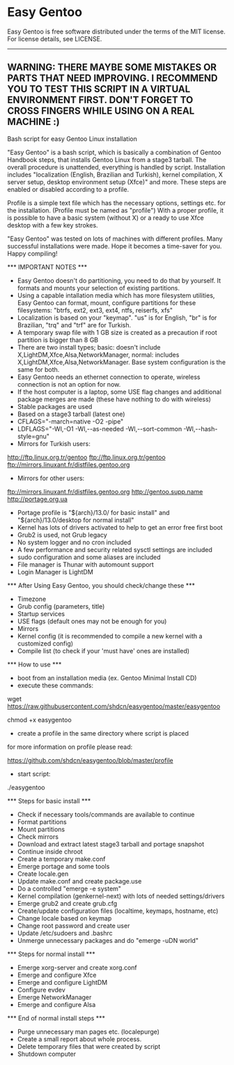 Easy Gentoo
===========

Easy Gentoo is free software distributed under the terms of the MIT license.
For license details, see LICENSE.

---------------------------------------------------------------------
WARNING:
THERE MAYBE SOME MISTAKES OR PARTS THAT NEED IMPROVING.
I RECOMMEND YOU TO TEST THIS SCRIPT IN A VIRTUAL ENVIRONMENT FIRST.
DON'T FORGET TO CROSS FINGERS WHILE USING ON A REAL MACHINE :)
---------------------------------------------------------------------

Bash script for easy Gentoo Linux installation

"Easy Gentoo" is a bash script, which is basically a combination of
Gentoo Handbook steps, that installs Gentoo Linux from a stage3 tarball.
The overall procedure is unattended, everything is handled by script.
Installation includes "localization (English, Brazilian and Turkish),
kernel compilation, X server setup, desktop environment setup (Xfce)"
and more. These steps are enabled or disabled according to a profile.

Profile is a simple text file which has the necessary options, settings
etc. for the installation. (Profile must be named as "profile") With
a proper profile, it is possible to have a basic system (without X) or
a ready to use Xfce desktop with a few key strokes.

"Easy Gentoo" was tested on lots of machines with different profiles.
Many successful installations were made. Hope it becomes a time-saver
for you. Happy compiling!

*** IMPORTANT NOTES ***
- Easy Gentoo doesn't do partitioning, you need to do that by yourself. It formats and mounts your selection of existing partitions.
- Using a capable intallation media which has more filesystem utilities, Easy Gentoo can format, mount, configure partitions for these filesystems: "btrfs, ext2, ext3, ext4, ntfs, reiserfs, xfs"
- Localization is based on your "keymap". "us" is for English, "br" is for Brazilian, "trq" and "trf" are for Turkish.
- A temporary swap file with 1 GB size is created as a precaution if root partition is bigger than 8 GB
- There are two install types; basic:   doesn't include X,LightDM,Xfce,Alsa,NetworkManager,  normal:  includes X,LightDM,Xfce,Alsa,NetworkManager. Base system configuration is the same for both.
- Easy Gentoo needs an ethernet connection to operate, wireless connection is not an option for now.
- If the host computer is a laptop, some USE flag changes and additional package merges are made (these have nothing to do with wireless)
- Stable packages are used
- Based on a stage3 tarball (latest one)
- CFLAGS="-march=native -O2 -pipe"
- LDFLAGS="-Wl,-O1 -Wl,--as-needed -Wl,--sort-common -Wl,--hash-style=gnu"
- Mirrors for Turkish users:

http://ftp.linux.org.tr/gentoo   ftp://ftp.linux.org.tr/gentoo   ftp://mirrors.linuxant.fr/distfiles.gentoo.org

- Mirrors for other users:

ftp://mirrors.linuxant.fr/distfiles.gentoo.org   http://gentoo.supp.name   http://portage.org.ua

- Portage profile is "${arch}/13.0/ for basic install" and "${arch}/13.0/desktop for normal install"
- Kernel has lots of drivers activated to help to get an error free first boot
- Grub2 is used, not Grub legacy
- No system logger and no cron included
- A few performance and security related sysctl settings are included
- sudo configuration and some aliases are included
- File manager is Thunar with automount support
- Login Manager is LightDM

*** After Using Easy Gentoo, you should check/change these ***
- Timezone
- Grub config (parameters, title)
- Startup services
- USE flags (default ones may not be enough for you)
- Mirrors
- Kernel config (it is recommended to compile a new kernel with a customized config)
- Compile list (to check if your 'must have' ones are installed)

*** How to use ***
- boot from an installation media (ex. Gentoo Minimal Install CD)
- execute these commands:

wget https://raw.githubusercontent.com/shdcn/easygentoo/master/easygentoo

chmod +x easygentoo

- create a profile in the same directory where script is placed

for more information on profile please read:

https://github.com/shdcn/easygentoo/blob/master/profile

- start script:

./easygentoo

*** Steps for basic install ***
- Check if necessary tools/commands are available to continue
- Format partitions
- Mount partitions
- Check mirrors
- Download and extract latest stage3 tarball and portage snapshot
- Continue inside chroot
- Create a temporary make.conf
- Emerge portage and some tools
- Create locale.gen
- Update make.conf and create package.use
- Do a controlled "emerge -e system"
- Kernel compilation (genkernel-next) with lots of needed settings/drivers
- Emerge grub2 and create grub.cfg
- Create/update configuration files (localtime, keymaps, hostname, etc)
- Change locale based on keymap
- Change root password and create user
- Update /etc/sudoers and .bashrc
- Unmerge unnecessary packages and do "emerge -uDN world"

*** Steps for normal install ***

- Emerge xorg-server and create xorg.conf
- Emerge and configure Xfce
- Emerge and configure LightDM
- Configure evdev
- Emerge NetworkManager
- Emerge and configure Alsa

*** End of normal install steps ***

- Purge unnecessary man pages etc. (localepurge)
- Create a small report about whole process.
- Delete temporary files that were created by script
- Shutdown computer
